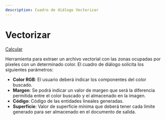 ```yaml
---
description: Cuadro de diálogo Vectorizar
---
```


# Vectorizar

[Calcular](/mdtopx/fichas-de-herramientas/ficha-de-herramientas-imagen/imagen-calcular.md)

Herramienta para extraer un archivo vectorial con las zonas ocupadas por píxeles con un determinado color. El cuadro de diálogo solicita los siguientes parámetros:

* **Color RGB**: El usuario deberá indicar los componentes del color buscado.
* **Margen**: Se podrá indicar un valor de margen que será la diferencia permitida entre el color buscado y el almacenado en la imagen.
* **Código**: Código de las entidades lineales generadas.
* **Superficie**: Valor de superficie mínima que deberá tener cada límite generado para ser almacenado en el documento de salida.


